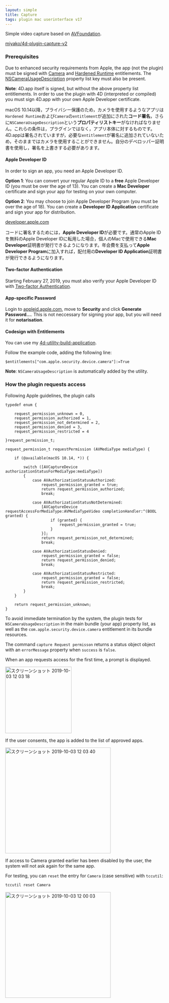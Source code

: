 ```yaml
---
layout: simple
title: Capture
tags: plugin mac userinterface v17
---
```


Simple video capture based on [AVFoundation](https://developer.apple.com/av-foundation/).

<!--more-->

[miyako/4d-plugin-capture-v2](https://github.com/miyako/4d-plugin-capture-v2)

### Prerequisites

Due to enhanced security requirements from Apple, the app (not the plugin) must be signed with [Camera](https://developer.apple.com/documentation/bundleresources/entitlements/com_apple_security_device_camera?language=objc) and [Hardened Runtime](https://developer.apple.com/documentation/bundleresources/entitlements?language=objc) entitlements. The [NSCameraUsageDescription](https://developer.apple.com/documentation/bundleresources/information_property_list/nscamerausagedescription?language=objc) property list key must also be present.

**Note**: 4D.app itself is signed, but without the above property list entitlements. In order to use the plugin with 4D (interpreted or compiled) you must sign 4D.app with your own Apple Developer certificate.

macOS 10.14以降，プライバシー保護のため，カメラを使用するようなアプリは``Hardened Runtime``および``Camera``の``entitlement``が追加にされた**コード署名**，さらに``NSCameraUsageDescription``という**プロパティリストキー**がなければなりません。これらの条件は，プラグインではなく，アプリ本体に対するものです。4D.appは署名されていますが，必要な``entitlement``が署名に追加されていないため，そのままではカメラを使用することができません。自分のデベロッパー証明書を使用し，署名を上書きする必要があります。

#### Apple Developer ID

In order to sign an app, you need an Apple Developer ID.

**Option 1**: You can convert your regular Apple ID to a **free** Apple Developer ID (you must be over the age of 13). You can create a **Mac Developer** certificate and sign your app for testing on your own computer.

**Option 2**: You may choose to join Apple Developer Program (you must be over the age of 18). You can create a **Developer ID Application** certificate and sign your app for distribution.

<i class="fa fa-external-link" aria-hidden="true"></i> [developer.apple.com](https://developer.apple.com)

コードに署名するためには，**Apple Developer ID**が必要です。通常のApple IDを無料のApple Developer IDに転用した場合，個人のMacで使用できる**Mac Developer**証明書が発行できるようになります。年会費を支払って**Apple Developer Program**に加入すれば，配付用の**Developer ID Application**証明書が発行できるようになります。

#### Two-factor Authentication

Starting February 27, 2019, you must also verify your Apple Developer ID with [Two-factor Authentication](https://developer.apple.com/support/authentication/).

#### App-specific Password

Login to [appleid.apple.com](https://appleid.apple.com/account/manage), move to **Security** and click **Generate Password…**. This is not neccessary for signing your app, but you will need it for **notarisation**.

#### Codesign with Entitlements

You can use my [4d-utility-build-application](https://github.com/miyako/4d-utility-build-application).

Follow the example code, adding the following line:

```
$entitlements["com.apple.security.device.camera"]:=True
```

**Note**: ``NSCameraUsageDescription`` is automatically added by the utility. 

### How the plugin requests access

Following Apple guidelines, the plugin calls 

```objc
typedef enum {

    request_permission_unknown = 0,
    request_permission_authorized = 1,
    request_permission_not_determined = 2,
    request_permission_denied = 3,
    request_permission_restricted = 4
    
}request_permission_t;

request_permission_t requestPermission (AVMediaType mediaType) {
    
    if (@available(macOS 10.14, *)) {

        switch ([AVCaptureDevice authorizationStatusForMediaType:mediaType])
        {
            case AVAuthorizationStatusAuthorized:
                request_permission_granted = true;
                return request_permission_authorized;
                break;

            case AVAuthorizationStatusNotDetermined:
                [AVCaptureDevice requestAccessForMediaType:AVMediaTypeVideo completionHandler:^(BOOL granted) {
                    if (granted) {
                        request_permission_granted = true;
                    }
                }];
                return request_permission_not_determined;
                break;

            case AVAuthorizationStatusDenied:
                request_permission_granted = false;
                return request_permission_denied;
                break;
                
            case AVAuthorizationStatusRestricted:
                request_permission_granted = false;
                return request_permission_restricted;
                break;
        }
    }
    
    return request_permission_unknown;
}
```

To avoid immediate termination by the system, the plugin tests for ``NSCameraUsageDescription`` in the main bundle (your app) property list, as well as the ``com.apple.security.device.camera`` entitlement in its bundle resources.

The command ``capture Request permisson`` returns a status object object with an ``errorMessage`` property when ``success`` is ``false``.

When an app requests access for the first time, a prompt is displayed.

<img width="210" alt="スクリーンショット 2019-10-03 12 03 18" src="https://user-images.githubusercontent.com/1725068/66096398-ce183b00-e5d5-11e9-9b49-1252cd87b68a.png">

If the user consents, the app is added to the list of approved apps.

<img width="334" alt="スクリーンショット 2019-10-03 12 03 40" src="https://user-images.githubusercontent.com/1725068/66096420-da03fd00-e5d5-11e9-908c-13fc15a48b2a.png">

If access to Camera granted earlier has been disabled by the user, the system will not ask again for the same app.

For testing, you can ``reset`` the entry for ``Camera`` (case sensitive) with ``tccutil``:

```sh
tccutil reset Camera
```

<img width="334" alt="スクリーンショット 2019-10-03 12 00 03" src="https://user-images.githubusercontent.com/1725068/66096245-58ac6a80-e5d5-11e9-9557-b6c2d3c0b328.png">
